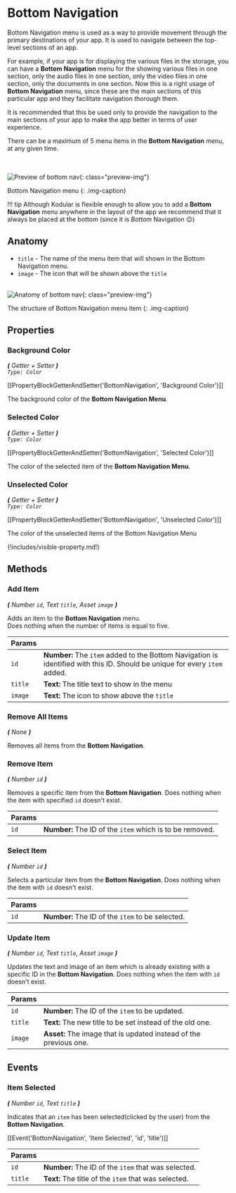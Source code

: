 

# Bottom Navigation

Bottom Navigation menu is used as a way to provide movement through the primary destinations of your app.
It is used to navigate between the top-level sections of an app.

For example, if your app is for displaying the various files in the storage, you can have a **Bottom Navigation** menu for
the showing various files in one section, only the audio files in one section, only the video files in one section, only the documents 
in one section. Now this is a right usage of **Bottom Navigation** menu, since these are the main sections of this particular app and
they facilitate navigation thorough them. 

It is recommended that this be used only to provide the navigation to the main sections of your app
to make the app better in terms of user experience.

There can be a maximum of 5 menu items in the **Bottom Navigation** menu, at any given time.


<br><br>
![Preview of bottom nav](/assets/images/components/user-interface/bottom-navigation/preview.png){: class="preview-img"}

Bottom Navigation menu
{: .img-caption}


!!! tip
    Although Kodular is flexible enough to allow you to add a **Bottom Navigation** menu anywhere in the layout of the app
    we recommend that it always be placed at the bottom (since it is _Bottom_ Navigation :wink:)


## Anatomy


* `title` - The name of the menu item that will shown in the Bottom Navigation menu.
* `image` - The icon that will be shown above the `title`
<br><br>

![Anatomy of bottom nav](/assets/images/components/user-interface/bottom-navigation/anatomy.png){: class="preview-img"}

The structure of Bottom Navigation menu item
{: .img-caption}



## Properties

### Background Color

_**\(** Getter + Setter **\)**    
`Type: Color`_

[[PropertyBlockGetterAndSetter('BottomNavigation', 'Background Color')]]

The background color of the **Bottom Navigation Menu**.


### Selected Color

_**\(** Getter + Setter **\)**    
`Type: Color`_

[[PropertyBlockGetterAndSetter('BottomNavigation', 'Selected Color')]]

The color of the selected item of the **Bottom Navigation Menu**.


### Unselected Color

_**\(** Getter + Setter **\)**    
`Type: Color`_

[[PropertyBlockGetterAndSetter('BottomNavigation', 'Unselected Color')]]


The color of the unselected items of the Bottom Navigation Menu


{!includes/visible-property.md!}


## Methods


### Add Item
_**\(**  Number `id`, Text `title`, Asset `image`  **\)**_

Adds an item to the **Bottom Navigation** menu.  
Does nothing when the number of items is equal to five.

Params               | []() 
-------------------- | ---------- 
`id`                 | **Number:** The `item` added to the Bottom Navigation is identified with this ID. Should be unique for every `item` added.
`title`              | **Text:** The title text to show in the menu
`image`              | **Text:** The icon to show above the `title`


### Remove All Items
_**\(**  None  **\)**_

Removes all items from the **Bottom Navigation**.


### Remove Item
_**\(**  Number `id`  **\)**_

Removes a specific item from the **Bottom Navigation**.
Does nothing when the item with specified `id` doesn't exist.

Params               | []() 
-------------------- | ---------- 
`id`                 | **Number:** The ID of the `item` which is to be removed.


### Select Item
_**\(**  Number `id`  **\)**_

Selects a particular item from the **Bottom Navigation**.
Does nothing when the item with `id` doesn't exist.

Params               | []() 
-------------------- | ---------- 
`id`                 | **Number:** The ID of the `item` to be selected.


### Update Item
_**\(**  Number `id`, Text `title`, Asset `image`  **\)**_

Updates the text and image of an item which is already existing with a specific ID in the **Bottom Navigation**.
Does nothing when the item with `id` doesn't exist.

Params               | []() 
-------------------- | ---------- 
`id`                 | **Number:** The ID of the `item` to be updated.
`title`              | **Text:** The new title to be set instead of the old one.
`image`              | **Asset:** The image that is updated instead of the previous one.


## Events


### Item Selected
_**\(**  Number `id`, Text `title`  **\)**_

Indicates that an `item` has been selected(clicked by the user) from the **Bottom Navigation**.

[[Event('BottomNavigation', 'Item Selected', 'id', 'title')]]

Params               | []() 
-------------------- | ---------- 
`id`                 | **Number:** The ID of the `item` that was selected.
`title`              | **Text:** The title of the `item` that was selected.
